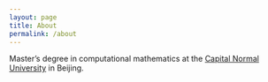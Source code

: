 ```yaml
---
layout: page
title: About
permalink: /about
---
```


Master’s degree in computational mathematics at the [Capital Normal University](http://eng.cnu.edu.cn/) in Beijing.
